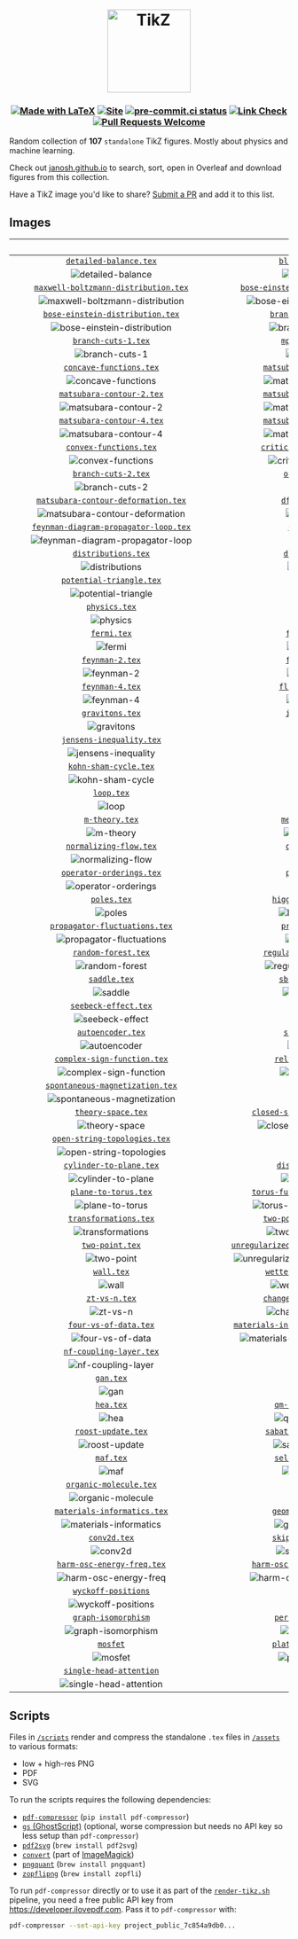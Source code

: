 <h1 align="center">
  <a href="https://janosh.github.io/tikz">
    <img src="assets/favicon.svg" alt="TikZ" height=150>
  </a>
</h1>

<h3 align="center">

[![Made with LaTeX](https://img.shields.io/badge/Made%20with-LaTeX-1f425f.svg?logo=latex)](https://latex-project.org)
[![Site](https://github.com/janosh/tikz/actions/workflows/gh-pages.yml/badge.svg)](https://github.com/janosh/tikz/actions/workflows/gh-pages.yml)
[![pre-commit.ci status](https://results.pre-commit.ci/badge/github/janosh/tikz/main.svg)](https://results.pre-commit.ci/latest/github/janosh/tikz/main)
[![Link Check](https://github.com/janosh/tikz/actions/workflows/link-check.yml/badge.svg)](https://github.com/janosh/tikz/actions/workflows/link-check.yml)
[![Pull Requests Welcome](https://img.shields.io/badge/PRs-welcome-brightgreen.svg?logo=github)](https://github.com/janosh/tikz/pulls)

</h3>

Random collection of **107** `standalone` TikZ figures. Mostly about physics and machine learning.

Check out [janosh.github.io](https://janosh.github.io/tikz) to search, sort, open in Overleaf and download figures from this collection.

Have a TikZ image you'd like to share? [Submit a PR](https://github.com/janosh/tikz/pulls) and add it to this list.

## Images

| &emsp;&emsp;&emsp;&emsp;&emsp;&emsp;&emsp;&emsp;&emsp;&emsp;&emsp;&emsp;&emsp;&emsp;&emsp;&emsp;&emsp;&emsp;&emsp;&emsp;&emsp;&emsp; | &emsp;&emsp;&emsp;&emsp;&emsp;&emsp;&emsp;&emsp;&emsp;&emsp;&emsp;&emsp;&emsp;&emsp;&emsp;&emsp;&emsp;&emsp;&emsp;&emsp;&emsp;&emsp; |
| :----------------------------------------------------------------------------------------------------------------------------------: | :----------------------------------------------------------------------------------------------------------------------------------: |
|                               [`detailed-balance.tex`](https://janosh.github.io/tikz/detailed-balance)                               |                                   [`bloch-sphere.tex`](https://janosh.github.io/tikz/bloch-sphere)                                   |
|                                  ![detailed-balance](assets/detailed-balance/detailed-balance.png)                                   |                                        ![bloch-sphere](assets/bloch-sphere/bloch-sphere.png)                                         |
|                 [`maxwell-boltzmann-distribution.tex`](https://janosh.github.io/tikz/maxwell-boltzmann-distribution)                 |                  [`bose-einstein-distribution-3d.tex`](https://janosh.github.io/tikz/bose-einstein-distribution-3d)                  |
|             ![maxwell-boltzmann-distribution](assets/maxwell-boltzmann-distribution/maxwell-boltzmann-distribution.png)              |               ![bose-einstein-distribution-3d](assets/bose-einstein-distribution-3d/bose-einstein-distribution-3d.png)               |
|                     [`bose-einstein-distribution.tex`](https://janosh.github.io/tikz/bose-einstein-distribution)                     |                               [`branch-and-bound.tex`](https://janosh.github.io/tikz/branch-and-bound)                               |
|                   ![bose-einstein-distribution](assets/bose-einstein-distribution/bose-einstein-distribution.png)                    |                                  ![branch-and-bound](assets/branch-and-bound/branch-and-bound.png)                                   |
|                                  [`branch-cuts-1.tex`](https://janosh.github.io/tikz/branch-cuts-1)                                  |                                    [`mphil-gantt.tex`](https://janosh.github.io/tikz/mphil-gantt)                                    |
|                                       ![branch-cuts-1](assets/branch-cuts-1/branch-cuts-1.png)                                       |                                          ![mphil-gantt](assets/mphil-gantt/mphil-gantt.png)                                          |
|                              [`concave-functions.tex`](https://janosh.github.io/tikz/concave-functions)                              |                            [`matsubara-contour-1.tex`](https://janosh.github.io/tikz/matsubara-contour-1)                            |
|                                 ![concave-functions](assets/concave-functions/concave-functions.png)                                 |                              ![matsubara-contour-1](assets/matsubara-contour-1/matsubara-contour-1.png)                              |
|                            [`matsubara-contour-2.tex`](https://janosh.github.io/tikz/matsubara-contour-2)                            |                            [`matsubara-contour-3.tex`](https://janosh.github.io/tikz/matsubara-contour-3)                            |
|                              ![matsubara-contour-2](assets/matsubara-contour-2/matsubara-contour-2.png)                              |                              ![matsubara-contour-3](assets/matsubara-contour-3/matsubara-contour-3.png)                              |
|                            [`matsubara-contour-4.tex`](https://janosh.github.io/tikz/matsubara-contour-4)                            |                            [`matsubara-contour-5.tex`](https://janosh.github.io/tikz/matsubara-contour-5)                            |
|                              ![matsubara-contour-4](assets/matsubara-contour-4/matsubara-contour-4.png)                              |                              ![matsubara-contour-5](assets/matsubara-contour-5/matsubara-contour-5.png)                              |
|                               [`convex-functions.tex`](https://janosh.github.io/tikz/convex-functions)                               |                           [`critical-temperature.tex`](https://janosh.github.io/tikz/critical-temperature)                           |
|                                  ![convex-functions](assets/convex-functions/convex-functions.png)                                   |                            ![critical-temperature](assets/critical-temperature/critical-temperature.png)                             |
|                                  [`branch-cuts-2.tex`](https://janosh.github.io/tikz/branch-cuts-2)                                  |                                     [`otto-cycle.tex`](https://janosh.github.io/tikz/otto-cycle)                                     |
|                                       ![branch-cuts-2](assets/branch-cuts-2/branch-cuts-2.png)                                       |                                           ![otto-cycle](assets/otto-cycle/otto-cycle.png)                                            |
|                  [`matsubara-contour-deformation.tex`](https://janosh.github.io/tikz/matsubara-contour-deformation)                  |                                    [`dft-choices.tex`](https://janosh.github.io/tikz/dft-choices)                                    |
|               ![matsubara-contour-deformation](assets/matsubara-contour-deformation/matsubara-contour-deformation.png)               |                                          ![dft-choices](assets/dft-choices/dft-choices.png)                                          |
|                [`feynman-diagram-propagator-loop.tex`](https://janosh.github.io/tikz/feynman-diagram-propagator-loop)                |                                       [`diagrams.tex`](https://janosh.github.io/tikz/diagrams)                                       |
|            ![feynman-diagram-propagator-loop](assets/feynman-diagram-propagator-loop/feynman-diagram-propagator-loop.png)            |                                              ![diagrams](assets/diagrams/diagrams.png)                                               |
|                                  [`distributions.tex`](https://janosh.github.io/tikz/distributions)                                  |                                     [`divergence.tex`](https://janosh.github.io/tikz/divergence)                                     |
|                                       ![distributions](assets/distributions/distributions.png)                                       |                                           ![divergence](assets/divergence/divergence.png)                                            |
|                             [`potential-triangle.tex`](https://janosh.github.io/tikz/potential-triangle)                             |                                        [`dropout.tex`](https://janosh.github.io/tikz/dropout)                                        |
|                               ![potential-triangle](assets/potential-triangle/potential-triangle.png)                                |                                                ![dropout](assets/dropout/dropout.png)                                                |
|                                        [`physics.tex`](https://janosh.github.io/tikz/physics)                                        |                                        [`ergodic.tex`](https://janosh.github.io/tikz/ergodic)                                        |
|                                                ![physics](assets/physics/physics.png)                                                |                                                ![ergodic](assets/ergodic/ergodic.png)                                                |
|                                          [`fermi.tex`](https://janosh.github.io/tikz/fermi)                                          |                                      [`feynman-1.tex`](https://janosh.github.io/tikz/feynman-1)                                      |
|                                                   ![fermi](assets/fermi/fermi.png)                                                   |                                             ![feynman-1](assets/feynman-1/feynman-1.png)                                             |
|                                      [`feynman-2.tex`](https://janosh.github.io/tikz/feynman-2)                                      |                                      [`feynman-3.tex`](https://janosh.github.io/tikz/feynman-3)                                      |
|                                             ![feynman-2](assets/feynman-2/feynman-2.png)                                             |                                             ![feynman-3](assets/feynman-3/feynman-3.png)                                             |
|                                      [`feynman-4.tex`](https://janosh.github.io/tikz/feynman-4)                                      |                                   [`fluctuations.tex`](https://janosh.github.io/tikz/fluctuations)                                   |
|                                             ![feynman-4](assets/feynman-4/feynman-4.png)                                             |                                        ![fluctuations](assets/fluctuations/fluctuations.png)                                         |
|                                      [`gravitons.tex`](https://janosh.github.io/tikz/gravitons)                                      |                                      [`isotherms.tex`](https://janosh.github.io/tikz/isotherms)                                      |
|                                             ![gravitons](assets/gravitons/gravitons.png)                                             |                                             ![isotherms](assets/isotherms/isotherms.png)                                             |
|                             [`jensens-inequality.tex`](https://janosh.github.io/tikz/jensens-inequality)                             |                                        [`k-space.tex`](https://janosh.github.io/tikz/k-space)                                        |
|                               ![jensens-inequality](assets/jensens-inequality/jensens-inequality.png)                                |                                                ![k-space](assets/k-space/k-space.png)                                                |
|                                [`kohn-sham-cycle.tex`](https://janosh.github.io/tikz/kohn-sham-cycle)                                |                                           [`rnvp.tex`](https://janosh.github.io/tikz/rnvp)                                           |
|                                    ![kohn-sham-cycle](assets/kohn-sham-cycle/kohn-sham-cycle.png)                                    |                                                    ![rnvp](assets/rnvp/rnvp.png)                                                     |
|                                           [`loop.tex`](https://janosh.github.io/tikz/loop)                                           |                                          [`loops.tex`](https://janosh.github.io/tikz/loops)                                          |
|                                                    ![loop](assets/loop/loop.png)                                                     |                                                   ![loops](assets/loops/loops.png)                                                   |
|                                       [`m-theory.tex`](https://janosh.github.io/tikz/m-theory)                                       |                                    [`mexican-hat.tex`](https://janosh.github.io/tikz/mexican-hat)                                    |
|                                              ![m-theory](assets/m-theory/m-theory.png)                                               |                                          ![mexican-hat](assets/mexican-hat/mexican-hat.png)                                          |
|                               [`normalizing-flow.tex`](https://janosh.github.io/tikz/normalizing-flow)                               |                                      [`one-point.tex`](https://janosh.github.io/tikz/one-point)                                      |
|                                  ![normalizing-flow](assets/normalizing-flow/normalizing-flow.png)                                   |                                             ![one-point](assets/one-point/one-point.png)                                             |
|                             [`operator-orderings.tex`](https://janosh.github.io/tikz/operator-orderings)                             |                                      [`phd-gantt.tex`](https://janosh.github.io/tikz/phd-gantt)                                      |
|                               ![operator-orderings](assets/operator-orderings/operator-orderings.png)                                |                                             ![phd-gantt](assets/phd-gantt/phd-gantt.png)                                             |
|                                          [`poles.tex`](https://janosh.github.io/tikz/poles)                                          |                                [`higgs-potential.tex`](https://janosh.github.io/tikz/higgs-potential)                                |
|                                                   ![poles](assets/poles/poles.png)                                                   |                                    ![higgs-potential](assets/higgs-potential/higgs-potential.png)                                    |
|                        [`propagator-fluctuations.tex`](https://janosh.github.io/tikz/propagator-fluctuations)                        |                                    [`propagators.tex`](https://janosh.github.io/tikz/propagators)                                    |
|                        ![propagator-fluctuations](assets/propagator-fluctuations/propagator-fluctuations.png)                        |                                          ![propagators](assets/propagators/propagators.png)                                          |
|                                  [`random-forest.tex`](https://janosh.github.io/tikz/random-forest)                                  |                            [`regular-vs-bayes-nn.tex`](https://janosh.github.io/tikz/regular-vs-bayes-nn)                            |
|                                       ![random-forest](assets/random-forest/random-forest.png)                                       |                              ![regular-vs-bayes-nn](assets/regular-vs-bayes-nn/regular-vs-bayes-nn.png)                              |
|                                         [`saddle.tex`](https://janosh.github.io/tikz/saddle)                                         |                                   [`sbs-aktionen.tex`](https://janosh.github.io/tikz/sbs-aktionen)                                   |
|                                                 ![saddle](assets/saddle/saddle.png)                                                  |                                        ![sbs-aktionen](assets/sbs-aktionen/sbs-aktionen.png)                                         |
|                                 [`seebeck-effect.tex`](https://janosh.github.io/tikz/seebeck-effect)                                 |                                          [`shell.tex`](https://janosh.github.io/tikz/shell)                                          |
|                                     ![seebeck-effect](assets/seebeck-effect/seebeck-effect.png)                                      |                                                   ![shell](assets/shell/shell.png)                                                   |
|                                    [`autoencoder.tex`](https://janosh.github.io/tikz/autoencoder)                                    |                                     [`sign-plane.tex`](https://janosh.github.io/tikz/sign-plane)                                     |
|                                          ![autoencoder](assets/autoencoder/autoencoder.png)                                          |                                           ![sign-plane](assets/sign-plane/sign-plane.png)                                            |
|                          [`complex-sign-function.tex`](https://janosh.github.io/tikz/complex-sign-function)                          |                                 [`relation-space.tex`](https://janosh.github.io/tikz/relation-space)                                 |
|                           ![complex-sign-function](assets/complex-sign-function/complex-sign-function.png)                           |                                     ![relation-space](assets/relation-space/relation-space.png)                                      |
|                      [`spontaneous-magnetization.tex`](https://janosh.github.io/tikz/spontaneous-magnetization)                      |                                           [`tanh.tex`](https://janosh.github.io/tikz/tanh)                                           |
|                     ![spontaneous-magnetization](assets/spontaneous-magnetization/spontaneous-magnetization.png)                     |                                                    ![tanh](assets/tanh/tanh.png)                                                     |
|                                   [`theory-space.tex`](https://janosh.github.io/tikz/theory-space)                                   |                       [`closed-string-topologies.tex`](https://janosh.github.io/tikz/closed-string-topologies)                       |
|                                        ![theory-space](assets/theory-space/theory-space.png)                                         |                      ![closed-string-topologies](assets/closed-string-topologies/closed-string-topologies.png)                       |
|                         [`open-string-topologies.tex`](https://janosh.github.io/tikz/open-string-topologies)                         |                                           [`tori.tex`](https://janosh.github.io/tikz/tori)                                           |
|                         ![open-string-topologies](assets/open-string-topologies/open-string-topologies.png)                          |                                                    ![tori](assets/tori/tori.png)                                                     |
|                              [`cylinder-to-plane.tex`](https://janosh.github.io/tikz/cylinder-to-plane)                              |                                  [`disk-to-plane.tex`](https://janosh.github.io/tikz/disk-to-plane)                                  |
|                                 ![cylinder-to-plane](assets/cylinder-to-plane/cylinder-to-plane.png)                                 |                                       ![disk-to-plane](assets/disk-to-plane/disk-to-plane.png)                                       |
|                                 [`plane-to-torus.tex`](https://janosh.github.io/tikz/plane-to-torus)                                 |                       [`torus-fundamental-domain.tex`](https://janosh.github.io/tikz/torus-fundamental-domain)                       |
|                                     ![plane-to-torus](assets/plane-to-torus/plane-to-torus.png)                                      |                      ![torus-fundamental-domain](assets/torus-fundamental-domain/torus-fundamental-domain.png)                       |
|                                [`transformations.tex`](https://janosh.github.io/tikz/transformations)                                |                            [`two-point-no-cutoff.tex`](https://janosh.github.io/tikz/two-point-no-cutoff)                            |
|                                    ![transformations](assets/transformations/transformations.png)                                    |                              ![two-point-no-cutoff](assets/two-point-no-cutoff/two-point-no-cutoff.png)                              |
|                                      [`two-point.tex`](https://janosh.github.io/tikz/two-point)                                      |              [`unregularized-propagator-diagrams.tex`](https://janosh.github.io/tikz/unregularized-propagator-diagrams)              |
|                                             ![two-point](assets/two-point/two-point.png)                                             |         ![unregularized-propagator-diagrams](assets/unregularized-propagator-diagrams/unregularized-propagator-diagrams.png)         |
|                                           [`wall.tex`](https://janosh.github.io/tikz/wall)                                           |                             [`wetterich-equation.tex`](https://janosh.github.io/tikz/wetterich-equation)                             |
|                                                    ![wall](assets/wall/wall.png)                                                     |                               ![wetterich-equation](assets/wetterich-equation/wetterich-equation.png)                                |
|                                        [`zt-vs-n.tex`](https://janosh.github.io/tikz/zt-vs-n)                                        |                            [`change-of-variables.tex`](https://janosh.github.io/tikz/change-of-variables)                            |
|                                                ![zt-vs-n](assets/zt-vs-n/zt-vs-n.png)                                                |                              ![change-of-variables](assets/change-of-variables/change-of-variables.png)                              |
|                                [`four-vs-of-data.tex`](https://janosh.github.io/tikz/four-vs-of-data)                                |               [`materials-informatics-challenges.tex`](https://janosh.github.io/tikz/materials-informatics-challenges)               |
|                                    ![four-vs-of-data](assets/four-vs-of-data/four-vs-of-data.png)                                    |          ![materials-informatics-challenges](assets/materials-informatics-challenges/materials-informatics-challenges.png)           |
|                              [`nf-coupling-layer.tex`](https://janosh.github.io/tikz/nf-coupling-layer)                              |                                           [`made.tex`](https://janosh.github.io/tikz/made)                                           |
|                                 ![nf-coupling-layer](assets/nf-coupling-layer/nf-coupling-layer.png)                                 |                                                    ![made](assets/made/made.png)                                                     |
|                                            [`gan.tex`](https://janosh.github.io/tikz/gan)                                            |                                            [`vae.tex`](https://janosh.github.io/tikz/vae)                                            |
|                                                      ![gan](assets/gan/gan.png)                                                      |                                                      ![vae](assets/vae/vae.png)                                                      |
|                                            [`hea.tex`](https://janosh.github.io/tikz/hea)                                            |                                 [`qm-cost-vs-acc.tex`](https://janosh.github.io/tikz/qm-cost-vs-acc)                                 |
|                                                      ![hea](assets/hea/hea.png)                                                      |                                     ![qm-cost-vs-acc](assets/qm-cost-vs-acc/qm-cost-vs-acc.png)                                      |
|                                   [`roost-update.tex`](https://janosh.github.io/tikz/roost-update)                                   |                             [`sabatier-principle.tex`](https://janosh.github.io/tikz/sabatier-principle)                             |
|                                        ![roost-update](assets/roost-update/roost-update.png)                                         |                               ![sabatier-principle](assets/sabatier-principle/sabatier-principle.png)                                |
|                                            [`maf.tex`](https://janosh.github.io/tikz/maf)                                            |                                 [`self-attention.tex`](https://janosh.github.io/tikz/self-attention)                                 |
|                                                      ![maf](assets/maf/maf.png)                                                      |                                     ![self-attention](assets/self-attention/self-attention.png)                                      |
|                               [`organic-molecule.tex`](https://janosh.github.io/tikz/organic-molecule)                               |                                        [`heatmap.tex`](https://janosh.github.io/tikz/heatmap)                                        |
|                                  ![organic-molecule](assets/organic-molecule/organic-molecule.png)                                   |                                                ![heatmap](assets/heatmap/heatmap.png)                                                |
|                          [`materials-informatics.tex`](https://janosh.github.io/tikz/materials-informatics)                          |                                [`geometric-bayes.tex`](https://janosh.github.io/tikz/geometric-bayes)                                |
|                           ![materials-informatics](assets/materials-informatics/materials-informatics.png)                           |                                    ![geometric-bayes](assets/geometric-bayes/geometric-bayes.png)                                    |
|                                         [`conv2d.tex`](https://janosh.github.io/tikz/conv2d)                                         |                                [`skip-connection.tex`](https://janosh.github.io/tikz/skip-connection)                                |
|                                                 ![conv2d](assets/conv2d/conv2d.png)                                                  |                                    ![skip-connection](assets/skip-connection/skip-connection.png)                                    |
|                           [`harm-osc-energy-freq.tex`](https://janosh.github.io/tikz/harm-osc-energy-freq)                           |                       [`harm-osc-energy-inv-temp.tex`](https://janosh.github.io/tikz/harm-osc-energy-inv-temp)                       |
|                            ![harm-osc-energy-freq](assets/harm-osc-energy-freq/harm-osc-energy-freq.png)                             |                      ![harm-osc-energy-inv-temp](assets/harm-osc-energy-inv-temp/harm-osc-energy-inv-temp.png)                       |
|                                [`wyckoff-positions`](https://janosh.github.io/tikz/wyckoff-positions)                                |                                         [`aviary.tex`](https://janosh.github.io/tikz/aviary)                                         |
|                                 ![wyckoff-positions](assets/wyckoff-positions/wyckoff-positions.png)                                 |                                                 ![aviary](assets/aviary/aviary.png)                                                  |
|                                [`graph-isomorphism`](https://janosh.github.io/tikz/graph-isomorphism)                                |                                 [`periodic-table.tex`](https://janosh.github.io/tikz/periodic-table)                                 |
|                                 ![graph-isomorphism](assets/graph-isomorphism/graph-isomorphism.png)                                 |                                     ![periodic-table](assets/periodic-table/periodic-table.png)                                      |
|                                           [`mosfet`](https://janosh.github.io/tikz/mosfet)                                           |                                [`plate-capacitor.tex`](https://janosh.github.io/tikz/plate-capacitor)                                |
|                                                 ![mosfet](assets/mosfet/mosfet.png)                                                  |                                    ![plate-capacitor](assets/plate-capacitor/plate-capacitor.png)                                    |
|                            [`single-head-attention`](https://janosh.github.io/tikz/single-head-attention)                            |                                                                                                                                      |
|                           ![single-head-attention](assets/single-head-attention/single-head-attention.png)                           |                                                                                                                                      |

## Scripts

Files in [`/scripts`](scripts) render and compress the standalone `.tex` files in [`/assets`](assets) to various formats:

- low + high-res PNG
- PDF
- SVG

To run the scripts requires the following dependencies:

- [`pdf-compressor`](https://github.com/janosh/pdf-compressor) (`pip install pdf-compressor`)
- [`gs` (GhostScript)](https://ghostscript.com) (optional, worse compression but needs no API key so less setup than `pdf-compressor`)
- [`pdf2svg`](https://github.com/dawbarton/pdf2svg) (`brew install pdf2svg`)
- [`convert`](https://linux.die.net/man/1/convert) (part of [ImageMagick](https://imagemagick.org/script))
- [`pngquant`](https://github.com/kornelski/pngquant) (`brew install pngquant`)
- [`zopflipng`](https://github.com/google/zopfli) (`brew install zopfli`)

To run `pdf-compressor` directly or to use it as part of the [`render-tikz.sh`](scripts/render-tikz.sh) pipeline, you need a free public API key from <https://developer.ilovepdf.com>. Pass it to `pdf-compressor` with:

```sh
pdf-compressor --set-api-key project_public_7c854a9db0...
```
